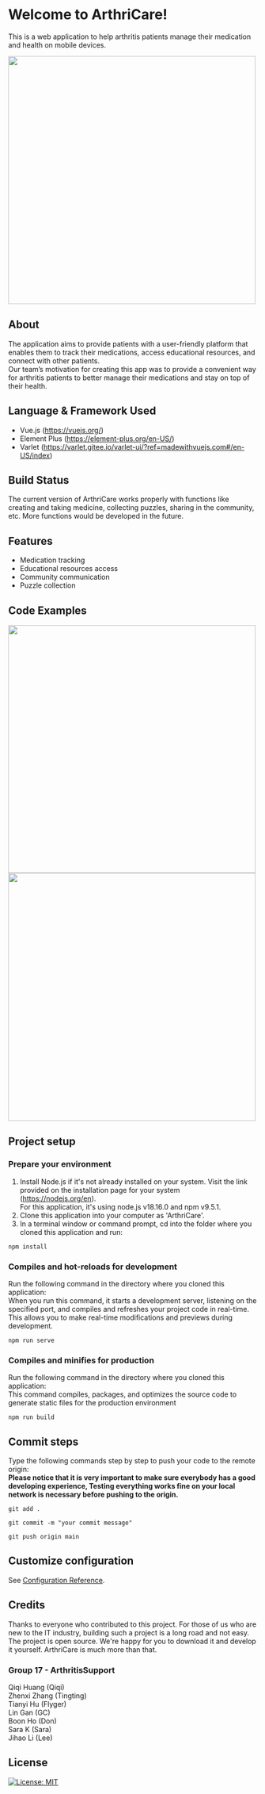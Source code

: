 # Welcome to ArthriCare!

This is a web application to help arthritis patients manage their medication and health on mobile devices.

<img src="https://github.com/lg114/arthricare_front/assets/92200217/4c25d8f3-88d2-43c9-b65b-1cf6c795c2ca" width="500"/><br>

## About
The application aims to provide patients with a user-friendly platform that enables them to track their medications, access educational resources, and connect with other patients.<br>
Our team’s motivation for creating this app was to provide a convenient way for arthritis patients to better manage their medications and stay on top of their health.

## Language & Framework Used 
- Vue.js (https://vuejs.org/)
- Element Plus (https://element-plus.org/en-US/)
- Varlet (https://varlet.gitee.io/varlet-ui/?ref=madewithvuejs.com#/en-US/index)

## Build Status
The current version of ArthriCare works properly with functions like creating and taking medicine, collecting puzzles, sharing in the community, etc. More functions would be developed in the future.

## Features
- Medication tracking
- Educational resources access
- Community communication
- Puzzle collection

## Code Examples
<img src="https://github.com/lg114/arthricare_front/assets/92200217/d66576da-0a0d-4a6d-96e0-ba579d7f1e07" width="500"/>
<img src="https://github.com/lg114/arthricare_front/assets/92200217/f50074e1-262c-4099-b66e-933576fde486" width="500"/><br>

## Project setup
### Prepare your environment
1. Install Node.js if it's not already installed on your system. Visit the link provided on the installation page for your system (https://nodejs.org/en).<br>For this application, it's using node.js v18.16.0 and npm v9.5.1.
2. Clone this application into your computer as 'ArthriCare'.
3. In a terminal window or command prompt, cd into the folder where you cloned this application and run:
```
npm install
```
### Compiles and hot-reloads for development
Run the following command in the directory where you cloned this application:<br>
When you run this command, it starts a development server, listening on the specified port, and compiles and refreshes your project code in real-time.<br>
This allows you to make real-time modifications and previews during development.
```
npm run serve
```
### Compiles and minifies for production
Run the following command in the directory where you cloned this application:<br>
This command compiles, packages, and optimizes the source code to generate static files for the production environment
```
npm run build
```

## Commit steps
Type the following commands step by step to push your code to the remote origin:<br>
**Please notice that it is very important to make sure everybody has a good developing experience, Testing everything works fine on your local network is necessary before pushing to the origin.**
```
git add .
```
```
git commit -m "your commit message"
```
```
git push origin main
```

## Customize configuration
See [Configuration Reference](https://cli.vuejs.org/config/).

## Credits
Thanks to everyone who contributed to this project. For those of us who are new to the IT industry, building such a project is a long road and not easy. The project is open source. We're happy for you to download it and develop it yourself. ArthriCare is much more than that.

### Group 17 - ArthritisSupport
Qiqi Huang (Qiqi)<br>
Zhenxi Zhang (Tingting)<br>
Tianyi Hu (Flyger)<br>
Lin Gan (GC)<br>
Boon Ho (Don)<br>
Sara K (Sara)<br>
Jihao Li (Lee)

## License
[![License: MIT](https://img.shields.io/badge/License-MIT-yellow.svg)](https://opensource.org/licenses/MIT)
